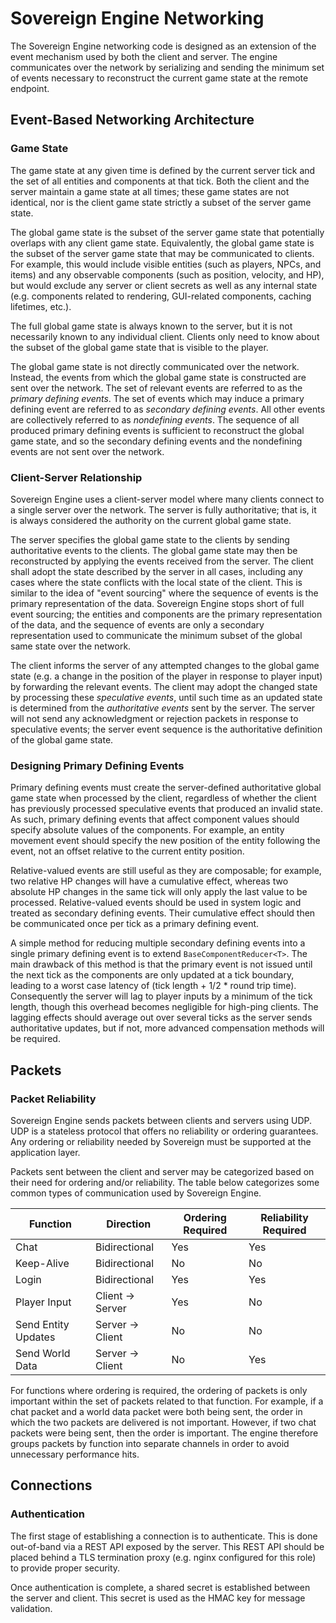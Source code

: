 # Sovereign Engine Networking

The Sovereign Engine networking code is designed as an extension of the event
mechanism used by both the client and server. The engine communicates over the
network by serializing and sending the minimum set of events necessary to
reconstruct the current game state at the remote endpoint.

## Event-Based Networking Architecture

### Game State

The game state at any given time is defined by the current server tick and
the set of all entities and components at that tick. Both the client and the
server maintain a game state at all times; these game states are not identical,
nor is the client game state strictly a subset of the server game state.

The global game state is the subset of the server game state that potentially
overlaps with any client game state. Equivalently, the global game state is the
subset of the server game state that may be communicated to clients. For
example, this would include visible entities (such as players, NPCs, and items)
and any observable components (such as position, velocity, and HP), but would 
exclude any server or client secrets as well as any internal state (e.g. 
components related to rendering, GUI-related components, caching lifetimes, 
etc.). 

The full global game state is always known to the server, but it is not
necessarily known to any individual client. Clients only need to know about
the subset of the global game state that is visible to the player.

The global game state is not directly communicated over the network. Instead,
the events from which the global game state is constructed are sent over the
network. The set of relevant events are referred to as the _primary defining
events_. The set of events which may induce a primary defining event are
referred to as _secondary defining events_. All other events are collectively
referred to as _nondefining events_. The sequence of all produced primary
defining events is sufficient to reconstruct the global game state, and so the
secondary defining events and the nondefining events are not sent over the
network.

### Client-Server Relationship

Sovereign Engine uses a client-server model where many clients connect to a
single server over the network. The server is fully authoritative; that is,
it is always considered the authority on the current global game state.

The server specifies the global game state to the clients by sending 
authoritative events to the clients. The global game state may then be
reconstructed by applying the events received from the server. The client shall
adopt the state described by the server in all cases, including any cases where
the state conflicts with the local state of the client. This is similar to the
idea of "event sourcing" where the sequence of events is the primary
representation of the data. Sovereign Engine stops short of full event
sourcing; the entities and components are the primary representation of the
data, and the sequence of events are only a secondary representation used to
communicate the minimum subset of the global same state over the network.

The client informs the server of any attempted changes to the global game
state (e.g. a change in the position of the player in response to player
input) by forwarding the relevant events. The client may adopt the changed 
state by processing these _speculative events_, until such time as an updated 
state is determined from the _authoritative events_ sent by the server. The 
server will not send any acknowledgment or rejection packets in response to 
speculative events; the server event sequence is the authoritative definition 
of the global game state.

### Designing Primary Defining Events

Primary defining events must create the server-defined authoritative global
game state when processed by the client, regardless of whether the client has
previously processed speculative events that produced an invalid state. As
such, primary defining events that affect component values should specify
absolute values of the components. For example, an entity movement event
should specify the new position of the entity following the event, not an
offset relative to the current entity position.

Relative-valued events are still useful as they are composable; for example,
two relative HP changes will have a cumulative effect, whereas two absolute
HP changes in the same tick will only apply the last value to be processed.
Relative-valued events should be used in system logic and treated as
secondary defining events. Their cumulative effect should then be communicated
once per tick as a primary defining event.

A simple method for reducing multiple secondary defining events into a single
primary defining event is to extend `BaseComponentReducer<T>`. The main 
drawback of this method is that the primary event is not issued until the next
tick as the components are only updated at a tick boundary, leading to a worst
case latency of (tick length + 1/2 * round trip time). Consequently the server
will lag to player inputs by a minimum of the tick length, though this overhead
becomes negligible for high-ping clients. The lagging effects should average 
out over several ticks as the server sends authoritative updates, but if not, 
more advanced compensation methods will be required.


## Packets

### Packet Reliability

Sovereign Engine sends packets between clients and servers using UDP. UDP is
a stateless protocol that offers no reliability or ordering guarantees. Any
ordering or reliability needed by Sovereign must be supported at the
application layer.

Packets sent between the client and server may be categorized based on their
need for ordering and/or reliability. The table below categorizes some common
types of communication used by Sovereign Engine.

Function | Direction | Ordering Required | Reliability Required
--- | --- | --- | ---
Chat | Bidirectional | Yes | Yes
Keep-Alive | Bidirectional | No | No
Login | Bidirectional | Yes | Yes
Player Input | Client -> Server | Yes | No
Send Entity Updates | Server -> Client | No | No
Send World Data | Server -> Client | No | Yes

For functions where ordering is required, the ordering of packets is only
important within the set of packets related to that function. For example,
if a chat packet and a world data packet were both being sent, the order in
which the two packets are delivered is not important. However, if two chat
packets were being sent, then the order is important. The engine therefore
groups packets by function into separate channels in order to avoid
unnecessary performance hits.


## Connections

### Authentication

The first stage of establishing a connection is to authenticate. This is done
out-of-band via a REST API exposed by the server. This REST API should be 
placed behind a TLS termination proxy (e.g. nginx configured for this role) 
to provide proper security.

Once authentication is complete, a shared secret is established between the
server and client. This secret is used as the HMAC key for message validation.

